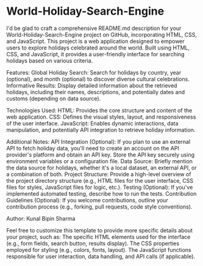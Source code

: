 # World-Holiday-Search-Engine

I'd be glad to craft a comprehensive README.md description for your World-Holiday-Search-Engine project on GitHub, incorporating HTML, CSS, and JavaScript.
This project is a web application designed to empower users to explore holidays celebrated around the world. Built using HTML, CSS, and JavaScript, it provides a user-friendly interface for searching holidays based on various criteria.

Features:
Global Holiday Search: Search for holidays by country, year (optional), and month (optional) to discover diverse cultural celebrations.
Informative Results: Display detailed information about the retrieved holidays, including their names, descriptions, and potentially dates and customs (depending on data source).

Technologies Used:
HTML: Provides the core structure and content of the web application.
CSS: Defines the visual styles, layout, and responsiveness of the user interface.
JavaScript: Enables dynamic interactions, data manipulation, and potentially API integration to retrieve holiday information.

Additional Notes:
API Integration (Optional): If you plan to use an external API to fetch holiday data, you'll need to create an account on the API provider's platform and obtain an API key. Store the API key securely using environment variables or a configuration file.
Data Source: Briefly mention the data source for holidays, whether it's a local dataset, an external API, or a combination of both.
Project Structure: Provide a high-level overview of the project directory structure (e.g., HTML files for the user interface, CSS files for styles, JavaScript files for logic, etc.).
Testing (Optional): If you've implemented automated testing, describe how to run the tests.
Contribution Guidelines (Optional): If you welcome contributions, outline your contribution process (e.g., forking, pull requests, code style conventions).



Author:
Kunal Bipin Sharma

Feel free to customize this template to provide more specific details about your project, such as:
The specific HTML elements used for the interface (e.g., form fields, search button, results display).
The CSS properties employed for styling (e.g., colors, fonts, layout).
The JavaScript functions responsible for user interaction, data handling, and API calls (if applicable).
